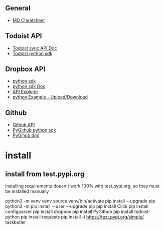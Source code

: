 ## General

- [MD Cheatsheet](https://github.com/adam-p/markdown-here/wiki/Markdown-Cheatsheet)

## Todoist API

- [Todoist sync API Doc](https://developer.todoist.com/sync/v7/)
- [Todoist python sdk](https://github.com/Doist/todoist-python)


## Dropbox API
- [python sdk](https://github.com/dropbox/dropbox-sdk-python)
- [python sdk Doc](https://dropbox-sdk-python.readthedocs.io/en/latest/)
- [API Explorer](https://dropbox.github.io/dropbox-api-v2-explorer/)
- [python Example - Upload/Download](https://github.com/dropbox/dropbox-sdk-python/blob/master/example/updown.py)

## Github
- [Github API](https://developer.github.com/v3/)
- [PyGithub python sdk](https://github.com/PyGithub/PyGithub)
- [PyGihub doc](https://pygithub.readthedocs.io/en/latest/apis.html)


# install
## install from test.pypi.org
installing requirements doesn't work 100% with test.pypi.org, so they must be installed manually


python3 -m venv venv
source venv/bin/activate
pip install --upgrade pip
python3 -m pip install --user --upgrade pip
pip install Click
pip install configparser
pip install dropbox
pip install PyGithub
pip install todoist-python
pip install requests
pip install -i https://test.pypi.org/simple/ taskbutler

